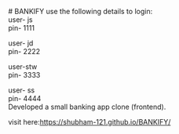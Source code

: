 #   B A N K I F Y 
 
use the following details to login:  <br>
user- js <br>
pin-  1111  <br>

user- jd  <br>
pin-  2222  <br>

user-stw  <br>
pin- 3333  <br>

user- ss  <br>
pin-  4444  <br>
 
Developed a small banking app clone (frontend). <br>

visit here:https://shubham-121.github.io/BANKIFY/ <br>
